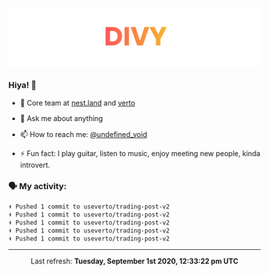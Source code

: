 
![](https://github.com/divy-work/divy-work/raw/master/assets/divy.png)

### Hiya! 👋

- 🔭 Core team at [nest.land](https://github.com/nestdotland/nest.land) and [verto](https://github.com/useverto/verto)

- 💬 Ask me about anything

- 📫 How to reach me: [@undefined_void](https://instagram.com/divy.exe)

- ⚡ Fun fact: I play guitar, listen to music, enjoy meeting new people, kinda introvert.

### 🗣 My activity:

```
⬆️ Pushed 1 commit to useverto/trading-post-v2
⬆️ Pushed 1 commit to useverto/trading-post-v2
⬆️ Pushed 1 commit to useverto/trading-post-v2
⬆️ Pushed 1 commit to useverto/trading-post-v2
⬆️ Pushed 1 commit to useverto/trading-post-v2
```

------------
<p align="center">Last refresh: <b>Tuesday, September 1st 2020, 12:33:22 pm UTC</b></p>
